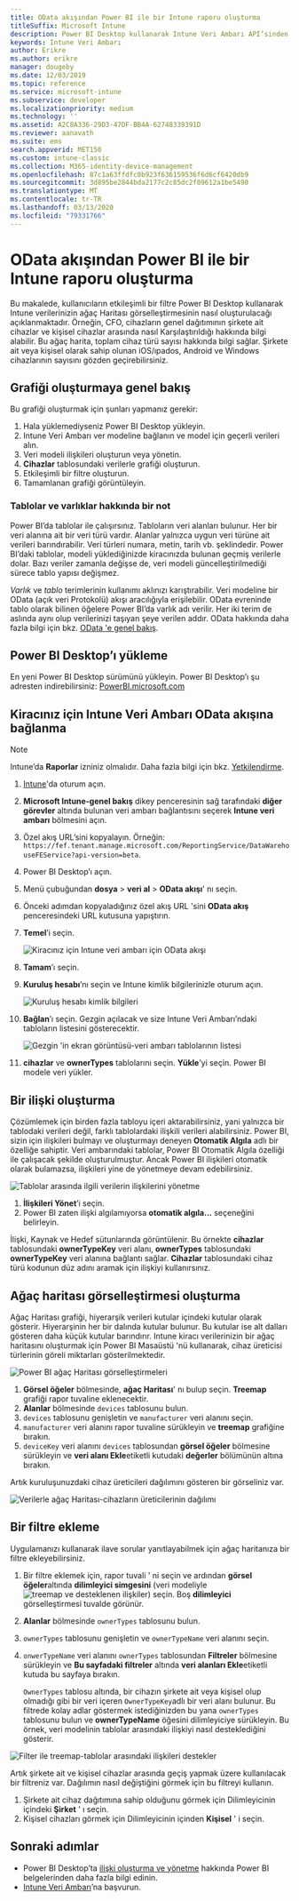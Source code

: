 ```yaml
---
title: OData akışından Power BI ile bir Intune raporu oluşturma
titleSuffix: Microsoft Intune
description: Power BI Desktop kullanarak Intune Veri Ambarı API’sinden etkileşimli bir filtre ile ağaç harita görselleştirmesi oluşturun.
keywords: Intune Veri Ambarı
author: Erikre
ms.author: erikre
manager: dougeby
ms.date: 12/03/2019
ms.topic: reference
ms.service: microsoft-intune
ms.subservice: developer
ms.localizationpriority: medium
ms.technology: ''
ms.assetid: A2C8A336-29D3-47DF-BB4A-62748339391D
ms.reviewer: aanavath
ms.suite: ems
search.appverid: MET150
ms.custom: intune-classic
ms.collection: M365-identity-device-management
ms.openlocfilehash: 87c1a63ffdfc0b923f636159536f6d6cf6420db9
ms.sourcegitcommit: 3d895be2844bda2177c2c85dc2f09612a1be5490
ms.translationtype: MT
ms.contentlocale: tr-TR
ms.lasthandoff: 03/13/2020
ms.locfileid: "79331766"
---
```

# <a name="create-an-intune-report-from-the-odata-feed-with-power-bi"></a>OData akışından Power BI ile bir Intune raporu oluşturma

Bu makalede, kullanıcıların etkileşimli bir filtre Power BI Desktop kullanarak Intune verilerinizin ağaç Haritası görselleştirmesinin nasıl oluşturulacağı açıklanmaktadır. Örneğin, CFO, cihazların genel dağıtımının şirkete ait cihazlar ve kişisel cihazlar arasında nasıl Karşılaştırıldığı hakkında bilgi alabilir. Bu ağaç harita, toplam cihaz türü sayısı hakkında bilgi sağlar. Şirkete ait veya kişisel olarak sahip olunan iOS/ıpados, Android ve Windows cihazlarının sayısını gözden geçirebilirsiniz.

## <a name="overview-of-creating-the-chart"></a>Grafiği oluşturmaya genel bakış

Bu grafiği oluşturmak için şunları yapmanız gerekir:
1. Hala yüklemediyseniz Power BI Desktop yükleyin.
2. Intune Veri Ambarı ver modeline bağlanın ve model için geçerli verileri alın.
3. Veri modeli ilişkileri oluşturun veya yönetin.
4. **Cihazlar** tablosundaki verilerle grafiği oluşturun.
5. Etkileşimli bir filtre oluşturun.
6. Tamamlanan grafiği görüntüleyin.

### <a name="a-note-about-tables-and-entities"></a>Tablolar ve varlıklar hakkında bir not

Power BI’da tablolar ile çalışırsınız. Tabloların veri alanları bulunur. Her bir veri alanına ait bir veri türü vardır. Alanlar yalnızca uygun veri türüne ait verileri barındırabilir. Veri türleri numara, metin, tarih vb. şeklindedir. Power BI’daki tablolar, modeli yüklediğinizde kiracınızda bulunan geçmiş verilerle dolar. Bazı veriler zamanla değişse de, veri modeli güncelleştirilmediği sürece tablo yapısı değişmez.

*Varlık* ve *tablo* terimlerinin kullanımı aklınızı karıştırabilir. Veri modeline bir OData (açık veri Protokolü) akışı aracılığıyla erişilebilir. OData evreninde tablo olarak bilinen öğelere Power BI’da varlık adı verilir. Her iki terim de aslında aynı olup verilerinizi taşıyan şeye verilen addır. OData hakkında daha fazla bilgi için bkz. [OData 'e genel bakış](/odata/overview).

## <a name="install-power-bi-desktop"></a>Power BI Desktop’ı yükleme

En yeni Power BI Desktop sürümünü yükleyin. Power BI Desktop’ı şu adresten indirebilirsiniz: [PowerBI.microsoft.com](https://powerbi.microsoft.com/desktop)

## <a name="connect-to-the-odata-feed-for-the-intune-data-warehouse-for-your-tenant"></a>Kiracınız için Intune Veri Ambarı OData akışına bağlanma

> [!Note]  
> Intune’da **Raporlar** izniniz olmalıdır. Daha fazla bilgi için bkz. [Yetkilendirme](reports-api-url.md#authorization).

1. [Intune](https://go.microsoft.com/fwlink/?linkid=2090973)'da oturum açın.
2. **Microsoft Intune-genel bakış** dikey penceresinin sağ tarafındaki **diğer görevler** altında bulunan veri ambarı bağlantısını seçerek **Intune veri ambarı** bölmesini açın.
3. Özel akış URL’sini kopyalayın. Örneğin: `https://fef.tenant.manage.microsoft.com/ReportingService/DataWarehouseFEService?api-version=beta`.
4. Power BI Desktop’ı açın.
5. Menü çubuğundan **dosya** > **veri al** > **OData akışı**' nı seçin.
6. Önceki adımdan kopyaladığınız özel akış URL 'sini **OData akış** penceresindeki URL kutusuna yapıştırın.
7. **Temel**’i seçin.

    ![Kiracınız için Intune veri ambarı için OData akışı](./media/reports-proc-create-with-odata/reports-create-01-odatafeed.png)

8. **Tamam**’ı seçin.
9. **Kuruluş hesabı**’nı seçin ve Intune kimlik bilgilerinizle oturum açın.

    ![Kuruluş hesabı kimlik bilgileri](./media/reports-proc-create-with-odata/reports-create-02-org-account.png)

10. **Bağlan**’ı seçin. Gezgin açılacak ve size Intune Veri Ambarı’ndaki tabloların listesini gösterecektir.

    ![Gezgin 'in ekran görüntüsü-veri ambarı tablolarının listesi](./media/reports-proc-create-with-odata/reports-create-02-loadentities.png)

11. **cihazlar** ve **ownerTypes** tablolarını seçin.  **Yükle**’yi seçin. Power BI modele veri yükler.

## <a name="create-a-relationship"></a>Bir ilişki oluşturma

Çözümlemek için birden fazla tabloyu içeri aktarabilirsiniz, yani yalnızca bir tablodaki verileri değil, farklı tablolardaki ilişkili verileri alabilirsiniz. Power BI, sizin için ilişkileri bulmayı ve oluşturmayı deneyen **Otomatik Algıla** adlı bir özelliğe sahiptir. Veri ambarındaki tablolar, Power BI Otomatik Algıla özelliği ile çalışacak şekilde oluşturulmuştur. Ancak Power BI ilişkileri otomatik olarak bulamazsa, ilişkileri yine de yönetmeye devam edebilirsiniz.

![Tablolar arasında ilgili verilerin ilişkilerini yönetme](./media/reports-proc-create-with-odata/reports-create-03-managerelationships.png)

1. **İlişkileri Yönet**’i seçin.
2. Power BI zaten ilişki algılamıyorsa **otomatik algıla...** seçeneğini belirleyin.

İlişki, Kaynak ve Hedef sütunlarında görüntülenir. Bu örnekte **cihazlar** tablosundaki **ownerTypeKey** veri alanı, **ownerTypes** tablosundaki **ownerTypeKey** veri alanına bağlantı sağlar. **Cihazlar** tablosundaki cihaz türü kodunun düz adını aramak için ilişkiyi kullanırsınız.

## <a name="create-a-treemap-visualization"></a>Ağaç haritası görselleştirmesi oluşturma

Ağaç Haritası grafiği, hiyerarşik verileri kutular içindeki kutular olarak gösterir. Hiyerarşinin her bir dalında kutular bulunur. Bu kutular ise alt dalları gösteren daha küçük kutular barındırır. Intune kiracı verilerinizin bir ağaç haritasını oluşturmak için Power BI Masaüstü 'nü kullanarak, cihaz üreticisi türlerinin göreli miktarları gösterilmektedir.

![Power BI ağaç Haritası görselleştirmeleri](./media/reports-proc-create-with-odata/reports-create-03-treemap.png)

1. **Görsel öğeler** bölmesinde, **ağaç Haritası**' nı bulup seçin. **Treemap** grafiği rapor tuvaline eklenecektir.
2. **Alanlar** bölmesinde `devices` tablosunu bulun.
3. `devices` tablosunu genişletin ve `manufacturer` veri alanını seçin.
4. `manufacturer` veri alanını rapor tuvaline sürükleyin ve **treemap** grafiğine bırakın.
5. `deviceKey` veri alanını `devices` tablosundan **görsel öğeler** bölmesine sürükleyin ve **veri alanı Ekle**etiketli kutudaki **değerler** bölümünün altına bırakın.  

Artık kuruluşunuzdaki cihaz üreticileri dağılımını gösteren bir görseliniz var.

![Verilerle ağaç Haritası-cihazların üreticilerinin dağılımı](./media/reports-proc-create-with-odata/reports-create-06-treemapwdata.png)

## <a name="add-a-filter"></a>Bir filtre ekleme

Uygulamanızı kullanarak ilave sorular yanıtlayabilmek için ağaç haritanıza bir filtre ekleyebilirsiniz.

1. Bir filtre eklemek için, rapor tuvali ' ni seçin ve ardından **görsel öğeler**altında **dilimleyici simgesini** (veri modeliyle![treemap ve desteklenen ilişkiler](./media/reports-proc-create-with-odata/reports-create-slicer.png)) seçin. Boş **dilimleyici** görselleştirmesi tuvalde görünür.
2. **Alanlar** bölmesinde `ownerTypes` tablosunu bulun.
3. `ownerTypes` tablosunu genişletin ve `ownerTypeName` veri alanını seçin.
4. `onwerTypeName` veri alanını `ownerTypes` tablosundan **Filtreler** bölmesine sürükleyin ve **Bu sayfadaki filtreler** altında **veri alanları Ekle**etiketli kutuda bu sayfaya bırakın.  

   `OwnerTypes` tablosu altında, bir cihazın şirkete ait veya kişisel olup olmadığı gibi bir veri içeren `OwnerTypeKey`adlı bir veri alanı bulunur. Bu filtrede kolay adlar göstermek istediğinizden bu yana `ownerTypes` tablosunu bulun ve **ownerTypeName** öğesini dilimleyiciye sürükleyin. Bu örnek, veri modelinin tablolar arasındaki ilişkiyi nasıl desteklediğini gösterir.

![Filter ile treemap-tablolar arasındaki ilişkileri destekler](./media/reports-proc-create-with-odata/reports-create-08_ownertype.png)

Artık şirkete ait ve kişisel cihazlar arasında geçiş yapmak üzere kullanılacak bir filtreniz var. Dağılımın nasıl değiştiğini görmek için bu filtreyi kullanın.

1. Şirkete ait cihaz dağıtımına sahip olduğunu görmek için Dilimleyicinin içindeki **Şirket** ' ı seçin.
2. Kişisel cihazları görmek için Dilimleyicinin içinden **Kişisel** ' i seçin.

## <a name="next-steps"></a>Sonraki adımlar

- Power BI Desktop’ta [ilişki oluşturma ve yönetme](https://powerbi.microsoft.com/documentation/powerbi-desktop-create-and-manage-relationships/) hakkında Power BI belgelerinden daha fazla bilgi edinin.
- [Intune Veri Ambarı](reports-ref-data-model.md)’na başvurun.
